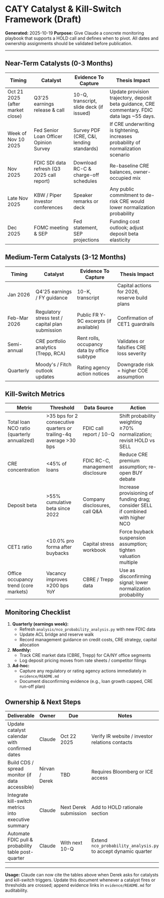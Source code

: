 # CATY Catalyst & Kill-Switch Framework (Draft)

**Generated:** 2025-10-19
**Purpose:** Give Claude a concrete monitoring playbook that supports a HOLD call and defines when to pivot. All dates and ownership assignments should be validated before publication.

---

## Near-Term Catalysts (0-3 Months)

| Timing | Catalyst | Evidence To Capture | Thesis Impact |
|--------|----------|---------------------|---------------|
| Oct 21 2025 (after market close) | Q3'25 earnings release & call | 10-Q, transcript, slide deck (if issued) | Update provision trajectory, deposit beta guidance, CRE commentary. FDIC data lags ~55 days. |
| Week of Nov 10 2025 | Fed Senior Loan Officer Opinion Survey | Survey PDF (CRE, C&I, lending standards) | If CRE underwriting is tightening, increases probability of normalization scenario |
| Nov 2025 | FDIC SDI data refresh (Q3 2025 call report) | Download RC-C & charge-off schedules | Re-baseline CRE balances, owner-occupied mix |
| Late Nov 2025 | KBW / Piper investor conferences | Speaker remarks or deck | Any public commitment to de-risk CRE would lower normalization probability |
| Dec 2025 | FOMC meeting & SEP | Fed statement, SEP projections | Funding cost outlook; adjust deposit beta elasticity |

## Medium-Term Catalysts (3-12 Months)

| Timing | Catalyst | Evidence To Capture | Thesis Impact |
|--------|----------|---------------------|---------------|
| Jan 2026 | Q4'25 earnings / FY guidance | 10-K, transcript | Capital actions for 2026, reserve build plans |
| Feb-Mar 2026 | Regulatory stress test / capital plan submission | Public FR Y-9C excerpts (if available) | Confirmation of CET1 guardrails |
| Semi-annual | CRE portfolio analytics (Trepp, RCA) | Rent rolls, occupancy data by office subtype | Validates or falsifies CRE loss severity |
| Quarterly | Moody's / Fitch outlook updates | Rating agency action notices | Downgrade risk = higher COE assumption |

## Kill-Switch Metrics

| Metric | Threshold | Data Source | Action |
|--------|-----------|-------------|--------|
| Total loan NCO ratio (quarterly annualized) | >35 bps for 2 consecutive quarters *or* trailing-4q average >30 bps | FDIC call report / 10-Q | Shift probability weighting ≥70% normalization; revisit HOLD vs SELL |
| CRE concentration | <45% of loans | FDIC RC-C, management disclosure | Reduce CRE premium assumption; re-open BUY debate |
| Deposit beta | >55% cumulative beta since 2022 | Company disclosures, call Q&A | Increase provisioning of funding drag; consider SELL if combined with higher NCO |
| CET1 ratio | <10.0% pro forma after buybacks | Capital stress workbook | Force buyback suspension assumption; tighten valuation multiple |
| Office occupancy trend (core markets) | Vacancy improves ≥200 bps YoY | CBRE / Trepp data | Use as disconfirming signal; lower normalization probability |

## Monitoring Checklist

1. **Quarterly (earnings week):**
   - Refresh `analysis/nco_probability_analysis.py` with new FDIC data
   - Update ACL bridge and reserve walk
   - Record management guidance on credit costs, CRE strategy, capital allocation
2. **Monthly:**
   - Track CRE market data (CBRE, Trepp) for CA/NY office segments
   - Log deposit pricing moves from rate sheets / competitor filings
3. **Ad-hoc:**
   - Capture any regulatory or rating agency actions immediately in `evidence/README.md`
   - Document disconfirming evidence (e.g., loan growth capped, CRE run-off plan)

## Ownership & Next Steps

| Deliverable | Owner | Due | Notes |
|-------------|-------|-----|-------|
| Update catalyst calendar with confirmed dates | Claude | Oct 22 2025 | Verify IR website / investor relations contacts |
| Build CDS / spread monitor (if data accessible) | Nirvan / Derek | TBD | Requires Bloomberg or ICE access |
| Integrate kill-switch metrics into executive summary | Claude | Next Derek submission | Add to HOLD rationale section |
| Automate FDIC pull & probability table post-quarter | Claude | With next 10-Q | Extend `nco_probability_analysis.py` to accept dynamic quarter |

---

**Usage:** Claude can now cite the tables above when Derek asks for catalysts and kill-switch triggers. Update this document whenever a catalyst fires or thresholds are crossed; append evidence links in `evidence/README.md` for auditability.
